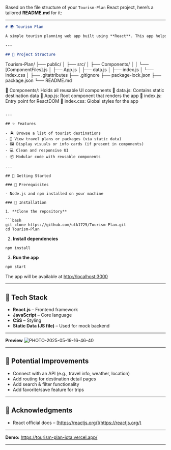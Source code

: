 Based on the file structure of your `Tourism-Plan` React project, here’s a tailored **README.md** for it:

---

```markdown
# 🌍 Tourism Plan

A simple tourism planning web app built using **React**. This app helps users explore various tourist destinations with descriptions, imagery, or curated data from a static dataset (`data.js`). It's a beginner-friendly frontend project that showcases structured components, styling, and modular design.

---

## 📁 Project Structure

```
Tourism-Plan/
├── public/
│
├── src/
│   ├── Components/
│   │   └── [ComponentFiles].js
│   ├── App.js
│   ├── data.js
│   ├── index.js
│   └── index.css
│
├── .gitattributes
├── .gitignore
├── package-lock.json
├── package.json
└── README.md

🔹 Components/: Holds all reusable UI components
🔹 data.js: Contains static destination data
🔹 App.js: Root component that renders the app
🔹 index.js: Entry point for ReactDOM
🔹 index.css: Global styles for the app

````

---

## ✨ Features

- 🏝️ Browse a list of tourist destinations
- 🧳 View travel plans or packages (via static data)
- 🖼️ Display visuals or info cards (if present in components)
- 💻 Clean and responsive UI
- 📦 Modular code with reusable components

---

## 🚀 Getting Started

### 🔧 Prerequisites

- Node.js and npm installed on your machine

### 🔌 Installation

1. **Clone the repository**

```bash
git clone https://github.com/utk1725/Tourism-Plan.git
cd Tourism-Plan
````

2. **Install dependencies**

```bash
npm install
```

3. **Run the app**

```bash
npm start
```

The app will be available at [http://localhost:3000](http://localhost:3000)

---

## 🧠 Tech Stack

* **React.js** – Frontend framework
* **JavaScript** – Core language
* **CSS** – Styling
* **Static Data (JS file)** – Used for mock backend

---
**Preview**
![PHOTO-2025-05-19-16-46-40](https://github.com/user-attachments/assets/3ed1393b-d830-4fa8-953c-b8d377daf6d9)




---
## 📌 Potential Improvements

* Connect with an API (e.g., travel info, weather, location)
* Add routing for destination detail pages
* Add search & filter functionality
* Add favorite/save feature for trips

---

## 🙌 Acknowledgments

* React official docs – [https://reactjs.org/](https://reactjs.org/)


---
**Demo:** https://tourism-plan-iota.vercel.app/




---



